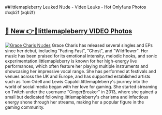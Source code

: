 ##littlemapleberry Le𝚊ked N𝚞de - Video Le𝚊ks - Hot Onlyf𝚊ns Photos #xqb2f (xqb2f)

# <h2><a href="https://mediaupload.pro?title=littlemapleberry&ref=9FEB">🔗 New 👉🔴littlemapleberry VIDEO Photos</a></h2>

[![Grace Charis N𝚞des](https://i.imgur.com/rIISA9y.gif)](https://mediaupload.pro?title=littlemapleberry&ref=9FEB)
Grace Charis has released several singles and EPs since her debut, including "Fading Fast", "Ghost", and "Wildflower". Her music has been praised for its emotional intensity, melodic hooks, and sonic experimentation.littlemapleberry is known for her high-energy live performances, which often feature her playing multiple instruments and showcasing her impressive vocal range. She has performed at festivals and venues across the UK and Europe, and has supported established artists such as Tom Odell and Lewis Capaldi.littlemapleberry's journey into the world of social media began with her love for gaming. She started streaming on Twitch under the username "GingerBreaker" in 2013, where she gained a small but dedicated following.littlemapleberry's charisma and infectious energy shone through her streams, making her a popular figure in the gaming community.